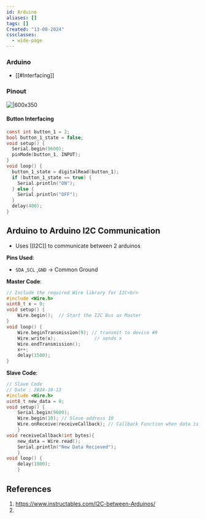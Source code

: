 ```yaml
---
id: Arduino
aliases: []
tags: []
Created: "13-08-2024"
cssclasses:
  - wide-page
---
```


### Arduino

- [[#Interfacing]]

### Pinout

![|600x350](https://robu.in/wp-content/uploads/2020/07/1-3.jpg)

#### Button Interfacing

```c
const int button_1 = 2;
bool button_1_state = false;
void setup() {
  Serial.begin(9600);
  pinMode(button_1, INPUT);
}
void loop() {
  button_1_state = digitalRead(button_1);
  if (button_1_state == true) {
    Serial.println("ON");
  } else {
    Serial.println("OFF");
  }
  delay(400);
}
```

## Arduino to Arduino I2C Communication

- Uses [[I2C]] to communicate between 2 arduinos

**Pins Used**:

- `SDA` ,`SCL` ,`GND` -> Common Ground

**Master Code**:

```c
// Include the required Wire library for I2C<br>
#include <Wire.h>
uint8_t x = 0;
void setup() {
	Wire.begin();  // Start the I2C Bus as Master
}
void loop() {
	Wire.beginTransmission(9); // transmit to device #9
	Wire.write(x);              // sends x
	Wire.endTransmission();
	x++;
	delay(1500);
}
```

**Slave Code**:

```c
// Slave Code
// Date : 2024-10-13
#include <Wire.h>
uint8_t new_data = 0;
void setup() {
	Serial.begin(9600);
	Wire.begin(10); // Slave address 10
	Wire.onReceive(receiveCallback); // Callback Function when data is recieved
	}
void receiveCallback(int bytes){
	new_data = Wire.read();
	Serial.println("New Data Recieved");
	}
void loop() {
	delay(1000);
	}
```

## References

1. https://www.instructables.com/I2C-between-Arduinos/
2.
